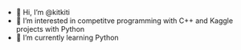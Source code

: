 - 👋 Hi, I’m @kitkiti
- 👀 I’m interested in competitve programming with C++ and Kaggle projects with Python
- 🌱 I’m currently learning Python

<!---
kitkiti/kitkiti is a ✨ special ✨ repository because its `README.md` (this file) appears on your GitHub profile.
You can click the Preview link to take a look at your changes.
--->
